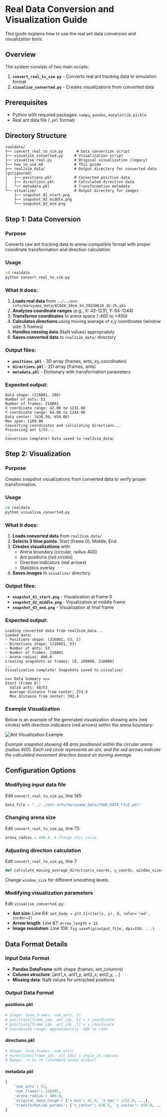 # Real Data Conversion and Visualization Guide

This guide explains how to use the real ant data conversion and visualization tools.

## Overview

The system consists of two main scripts:
1. **`convert_real_to_sim.py`** - Converts real ant tracking data to simulation format
2. **`visualise_converted.py`** - Creates visualizations from converted data

## Prerequisites

- Python with required packages: `numpy`, `pandas`, `matplotlib`, `pickle`
- Real ant data file (`.pkl` format)

## Directory Structure

```
realdata/
├── convert_real_to_sim.py      # Data conversion script
├── visualise_converted.py     # Visualization script
├── visualise_real.py          # Original visualization (legacy)
├── how_to_use.md              # This guide
├── real2sim_data/             # Output directory for converted data (gitignored)
│   ├── positions.pkl          # Converted position data
│   ├── directions.pkl         # Calculated direction data
│   └── metadata.pkl           # Transformation metadata
└── visualize/                 # Output directory for images
    ├── snapshot_01_start.png
    ├── snapshot_02_middle.png
    └── snapshot_03_end.png
```

## Step 1: Data Conversion

### Purpose
Converts raw ant tracking data to arena-compatible format with proper coordinate transformation and direction calculation.

### Usage
```bash
cd realdata
python convert_real_to_sim.py
```

### What it does:
1. **Loads real data** from `../../ant-info/maruyama_data/KC048_10cm_5h_20230610_1h-2h.pkl`
2. **Analyzes coordinate ranges** (e.g., X: 42-1231, Y: 64-1244)
3. **Transforms coordinates** to arena space (-400 to +400)
4. **Calculates directions** using moving average of x,y coordinates (window size: 5 frames)
5. **Handles missing data** (NaN values) appropriately
6. **Saves converted data** to `real2sim_data/` directory

### Output files:
- **`positions.pkl`** - 3D array (frames, ants, xy_coordinates)
- **`directions.pkl`** - 2D array (frames, ants)
- **`metadata.pkl`** - Dictionary with transformation parameters

### Expected output:
```
Data shape: (216001, 106)
Number of ants: 53
Number of frames: 216001
X coordinate range: 42.00 to 1231.00
Y coordinate range: 64.00 to 1244.00
Data center: (636.50, 654.00)
Max span: 1189.00
Converting coordinates and calculating directions...
Processing ant 1/53...
...
Conversion complete! Data saved to real2sim_data/
```

## Step 2: Visualization

### Purpose
Creates snapshot visualizations from converted data to verify proper transformation.

### Usage
```bash
cd realdata
python visualise_converted.py
```

### What it does:
1. **Loads converted data** from `real2sim_data/`
2. **Selects 3 time points**: Start (frame 0), Middle, End
3. **Creates visualizations** with:
   - Arena boundary (circular, radius 400)
   - Ant positions (red circles)
   - Direction indicators (red arrows)
   - Statistics overlay
4. **Saves images** to `visualize/` directory

### Output files:
- **`snapshot_01_start.png`** - Visualization at frame 0
- **`snapshot_02_middle.png`** - Visualization at middle frame
- **`snapshot_03_end.png`** - Visualization at final frame

### Expected output:
```
Loading converted data from real2sim_data...
Loaded data:
- Positions shape: (216001, 53, 2)
- Directions shape: (216001, 53)
- Number of ants: 53
- Number of frames: 216001
- Arena radius: 400.0
Creating snapshots at frames: [0, 108000, 216000]
...
Visualization complete! Snapshots saved to visualize/

=== Data Summary ===
Start (Frame 0):
  Valid ants: 48/53
  Average distance from center: 274.9
  Max distance from center: 392.4
```

### Example Visualization
Below is an example of the generated visualization showing ants (red circles) with direction indicators (red arrows) within the arena boundary:

![Ant Visualization Example](visualize/snapshot_01_start.png)

*Example snapshot showing 48 ants positioned within the circular arena (radius 400). Each red circle represents an ant, and the red arrows indicate the calculated movement direction based on moving average.*

## Configuration Options

### Modifying input data file
Edit `convert_real_to_sim.py`, line 145:
```python
data_file = "../../ant-info/maruyama_data/YOUR_DATA_FILE.pkl"
```

### Changing arena size
Edit `convert_real_to_sim.py`, line 73:
```python
arena_radius = 400.0  # Change this value
```

### Adjusting direction calculation
Edit `convert_real_to_sim.py`, line 7:
```python
def calculate_moving_average_direction(x_coords, y_coords, window_size=5):
```
Change `window_size` for different smoothing levels.

### Modifying visualization parameters
Edit `visualise_converted.py`:
- **Ant size**: Line 64: `ant_body = plt.Circle((x, y), 8, color='red', zorder=2)`
- **Arrow length**: Line 67: `arrow_length = 15`
- **Image resolution**: Line 108: `fig.savefig(output_file, dpi=150, ...)`

## Data Format Details

### Input Data Format
- **Pandas DataFrame** with shape (frames, ant_columns)
- **Column structure**: [ant1_x, ant1_y, ant2_x, ant2_y, ...]
- **Missing data**: NaN values for untracked positions

### Output Data Format

#### positions.pkl
```python
# Shape: (num_frames, num_ants, 2)
# positions[frame_idx, ant_idx, 0] = x_coordinate
# positions[frame_idx, ant_idx, 1] = y_coordinate
# Coordinate range: approximately -400 to +400
```

#### directions.pkl
```python
# Shape: (num_frames, num_ants)
# directions[frame_idx, ant_idx] = angle_in_radians
# Range: -π to +π (standard atan2 output)
```

#### metadata.pkl
```python
{
    'num_ants': 53,
    'num_frames': 216001,
    'arena_radius': 400.0,
    'original_data_range': {'x_min': 42.0, 'x_max': 1231.0, ...},
    'transformation_params': {'x_center': 636.5, 'y_center': 654.0, ...}
}
```
